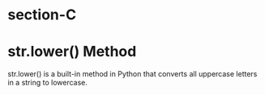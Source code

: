 # section-C

# str.lower() Method
str.lower() is a built-in method in Python that converts all uppercase letters in a string to lowercase. 